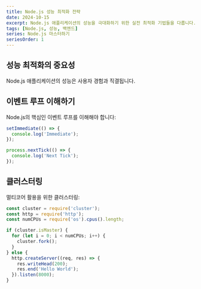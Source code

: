 ```yaml
---
title: Node.js 성능 최적화 전략
date: 2024-10-15
excerpt: Node.js 애플리케이션의 성능을 극대화하기 위한 실전 최적화 기법들을 다룹니다.
tags: [Node.js, 성능, 백엔드]
series: Node.js 마스터하기
seriesOrder: 1
---
```


## 성능 최적화의 중요성

Node.js 애플리케이션의 성능은 사용자 경험과 직결됩니다.

## 이벤트 루프 이해하기

Node.js의 핵심인 이벤트 루프를 이해해야 합니다:

```javascript
setImmediate(() => {
  console.log('Immediate');
});

process.nextTick(() => {
  console.log('Next Tick');
});
```

## 클러스터링

멀티코어 활용을 위한 클러스터링:

```javascript
const cluster = require('cluster');
const http = require('http');
const numCPUs = require('os').cpus().length;

if (cluster.isMaster) {
  for (let i = 0; i < numCPUs; i++) {
    cluster.fork();
  }
} else {
  http.createServer((req, res) => {
    res.writeHead(200);
    res.end('Hello World');
  }).listen(8000);
}
```
